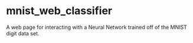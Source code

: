 # mnist_web_classifier
A web page for interacting with a Neural Network trained off of the MNIST digit data set. 

